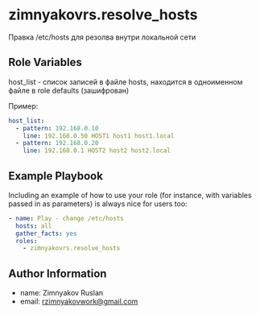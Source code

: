 zimnyakovrs.resolve_hosts
=========
Правка /etc/hosts для резолва внутри локальной сети

Role Variables
--------------
host_list - список записей в файле hosts, находится в одноименном файле в role defaults (зашифрован)

Пример:
```yaml
host_list:
  - pattern: 192.168.0.10
    line: 192.168.0.50 HOST1 host1 host1.local
  - pattern: 192.168.0.20
    line: 192.168.0.1 HOST2 host2 host2.local
```
Example Playbook
----------------

Including an example of how to use your role (for instance, with variables passed in as parameters) is always nice for users too:
```yaml
- name: Play - change /etc/hosts
  hosts: all
  gather_facts: yes
  roles:
    - zimnyakovrs.resolve_hosts
```

Author Information
------------------
- name: Zimnyakov Ruslan
- email: rzimnyakovwork@gmail.com